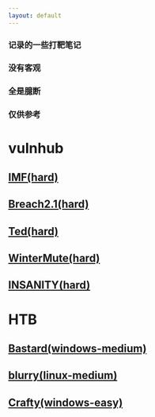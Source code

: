 ```yaml
---
layout: default
---
```

### 记录的一些打靶笔记
### 没有客观
### 全是臆断
### 仅供参考

# vulnhub
## [IMF(hard)](./IMF)
## [Breach2.1(hard)](./breach2.1/)
## [Ted(hard)](./Ted/)
## [WinterMute(hard)](./WinterMute/)
## [INSANITY(hard)](./INSANITY/)
# HTB
## [Bastard(windows-medium)](./Bastard/)
## [blurry(linux-medium)](./blurry)
## [Crafty(windows-easy)](./Crafty/)
